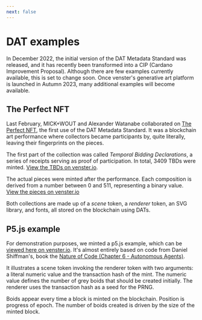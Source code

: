 ```yaml
---
next: false
---
```

# DAT examples

In December 2022, the initial version of the DAT Metadata Standard was released, and it has recently been transformed into a CIP (Cardano Improvement Proposal). Although there are few examples currently available, this is set to change soon. Once venster's generative art platform is launched in Autumn 2023, many additional examples will become available.

## The Perfect NFT

Last February, MICK+WOUT and Alexander Watanabe collaborated on [The Perfect NFT](https://theperfectnft.art/), the first use of the DAT Metadata Standard. It was a blockchain art performance where collectors became participants by, quite literally, leaving their fingerprints on the pieces.

The first part of the collection was called _Temporal Bidding Declarations_, a series of receipts serving as proof of participation. In total, 3409 TBDs were minted. [View the TBDs on venster.io](https://venster.io/policies/5120000fd4f7584a4ff2b2f5fe71f735f84315106dd6014ac581baa5/assets).

The actual pieces were minted after the performance. Each composition is derived from a number between 0 and 511, representing a binary value. [View the pieces on venster.io](https://venster.io/policies/51211110add284b78cff66364ea4997f8612b91ee07d8a2339d7cb0b/assets)

Both collections are made up of a _scene_ token, a _renderer_ token, an SVG library, and fonts, all stored on the blockchain using DATs.

## P5.js example

For demonstration purposes, we minted a p5.js example, which can be [viewed here on venster.io](https://venster.io/assets/asset1mtku0ddylzrqu7tzmll3q9zq62t28vfkn8rvp3). It's almost entirely based on code from Daniel Shiffman's, book the [Nature of Code (Chapter 6 - Autonomous Agents)](https://natureofcode.com/book/chapter-6-autonomous-agents/). 

It illustrates a scene token invoking the renderer token with two arguments: a literal numeric value and the transaction hash of the mint. The numeric value defines the number of grey boids that should be created initially. The renderer uses the transaction hash as a seed for the PRNG.

Boids appear every time a block is minted on the blockchain. Position is progress of epoch. The number of boids created is driven by the size of the minted block.

